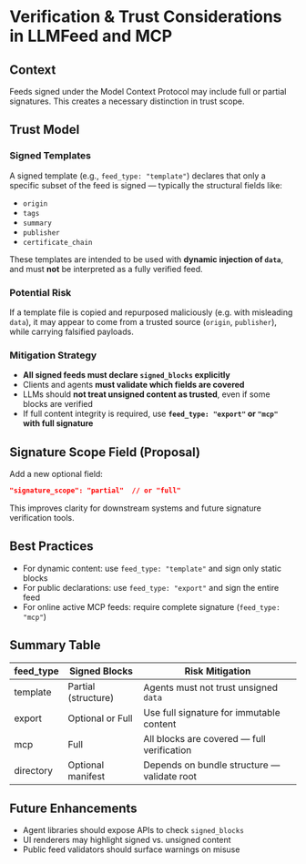 # Verification & Trust Considerations in LLMFeed and MCP

## Context

Feeds signed under the Model Context Protocol may include full or partial signatures. This creates a necessary distinction in trust scope.

## Trust Model

### Signed Templates

A signed template (e.g., `feed_type: "template"`) declares that only a specific subset of the feed is signed — typically the structural fields like:

- `origin`
- `tags`
- `summary`
- `publisher`
- `certificate_chain`

These templates are intended to be used with **dynamic injection of `data`**, and must **not** be interpreted as a fully verified feed.

### Potential Risk

If a template file is copied and repurposed maliciously (e.g. with misleading `data`), it may appear to come from a trusted source (`origin`, `publisher`), while carrying falsified payloads.

### Mitigation Strategy

- **All signed feeds must declare `signed_blocks` explicitly**
- Clients and agents **must validate which fields are covered**
- LLMs should **not treat unsigned content as trusted**, even if some blocks are verified
- If full content integrity is required, use **`feed_type: "export"` or `"mcp"` with full signature**

## Signature Scope Field (Proposal)

Add a new optional field:

```json
"signature_scope": "partial"  // or "full"
```

This improves clarity for downstream systems and future signature verification tools.

## Best Practices

- For dynamic content: use `feed_type: "template"` and sign only static blocks
- For public declarations: use `feed_type: "export"` and sign the entire feed
- For online active MCP feeds: require complete signature (`feed_type: "mcp"`)

## Summary Table

| feed_type | Signed Blocks     | Risk Mitigation |
|-----------|-------------------|------------------|
| template  | Partial (structure) | Agents must not trust unsigned `data` |
| export    | Optional or Full    | Use full signature for immutable content |
| mcp       | Full                | All blocks are covered — full verification |
| directory | Optional manifest   | Depends on bundle structure — validate root |

## Future Enhancements

- Agent libraries should expose APIs to check `signed_blocks`
- UI renderers may highlight signed vs. unsigned content
- Public feed validators should surface warnings on misuse